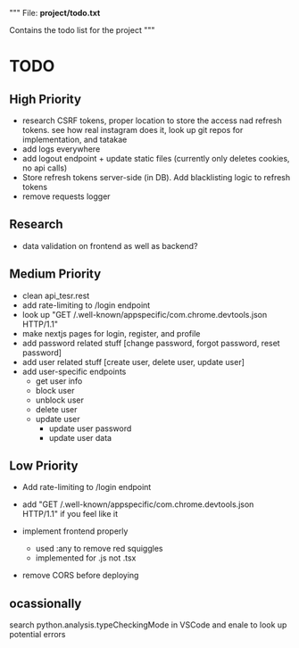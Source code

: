 """
File: **project/todo.txt**

Contains the todo list for the project
"""

# TODO

## High Priority

- research CSRF tokens, proper location to store the access nad refresh tokens. see how real instagram does it, look up git repos for implementation, and tatakae
- add logs everywhere
- add logout endpoint + update static files (currently only deletes cookies, no api calls)
- Store refresh tokens server-side (in DB). Add blacklisting logic to refresh tokens
- remove requests logger

## Research

- data validation on frontend as well as backend?

## Medium Priority

- clean api_tesr.rest
- add rate-limiting to /login endpoint
- look up "GET /.well-known/appspecific/com.chrome.devtools.json HTTP/1.1"
- make nextjs pages for login, register, and profile
- add password related stuff [change password, forgot password, reset password]
- add user related stuff [create user, delete user, update user]
- add user-specific endpoints
  - get user info
  - block user
  - unblock user
  - delete user
  - update user
    - update user password
    - update user data

## Low Priority

- Add rate-limiting to /login endpoint
- add "GET /.well-known/appspecific/com.chrome.devtools.json HTTP/1.1" if you feel like it
- implement frontend properly

  - used :any to remove red squiggles
  - implemented for .js not .tsx

- remove CORS before deploying

## ocassionally

search python.analysis.typeCheckingMode in VSCode and enale to look up potential errors
